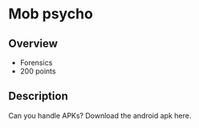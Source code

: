 # Mob psycho

## Overview
* Forensics
* 200 points
  
## Description
Can you handle APKs?
Download the android apk here.
